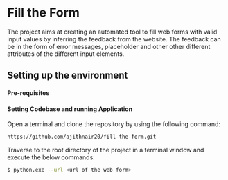 # Fill the Form

The project aims at creating an automated tool to fill web forms with valid input values by inferring the feedback from the website. The feedback can be in the form of error messages, placeholder and other other different attributes of the different input elements.

## Setting up the environment
#### Pre-requisites
#### Setting Codebase and running Application
Open a terminal and clone the repository by using the following command:
```sh
https://github.com/ajithnair20/fill-the-form.git
```
Traverse to the root directory of the project in a terminal window and execute the below commands:
```sh
$ python.exe --url <url of the web form>
```